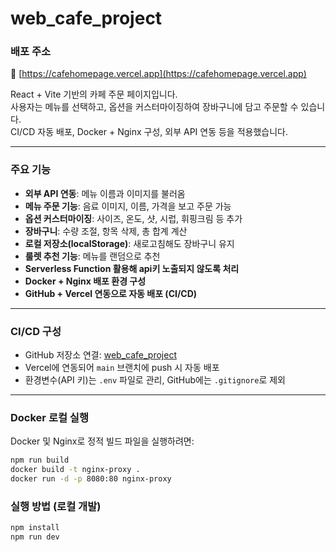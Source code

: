 # web_cafe_project

### 배포 주소

🔗 [https://cafehomepage.vercel.app](https://cafehomepage.vercel.app)


React + Vite 기반의 카페 주문 페이지입니다.  
사용자는 메뉴를 선택하고, 옵션을 커스터마이징하여 장바구니에 담고 주문할 수 있습니다.  
CI/CD 자동 배포, Docker + Nginx 구성, 외부 API 연동 등을 적용했습니다.

---

### 주요 기능

-  **외부 API 연동**: 메뉴 이름과 이미지를 불러옴
-  **메뉴 주문 기능**: 음료 이미지, 이름, 가격을 보고 주문 가능
-  **옵션 커스터마이징**: 사이즈, 온도, 샷, 시럽, 휘핑크림 등 추가
-  **장바구니**: 수량 조절, 항목 삭제, 총 합계 계산
-  **로컬 저장소(localStorage)**: 새로고침해도 장바구니 유지
-  **룰렛 추천 기능**: 메뉴를 랜덤으로 추천
-  **Serverless Function 활용해 api키 노출되지 않도록 처리** 
-  **Docker + Nginx 배포 환경 구성**
-  **GitHub + Vercel 연동으로 자동 배포 (CI/CD)**

---

### CI/CD 구성

- GitHub 저장소 연결: [web_cafe_project](https://github.com/eunwoo031217/web_cafe_project)
- Vercel에 연동되어 `main` 브랜치에 push 시 자동 배포
- 환경변수(API 키)는 `.env` 파일로 관리, GitHub에는 `.gitignore`로 제외

---

### Docker 로컬 실행

Docker 및 Nginx로 정적 빌드 파일을 실행하려면:

```bash
npm run build
docker build -t nginx-proxy .
docker run -d -p 8080:80 nginx-proxy
```

### 실행 방법 (로컬 개발)

```bash
npm install
npm run dev
```